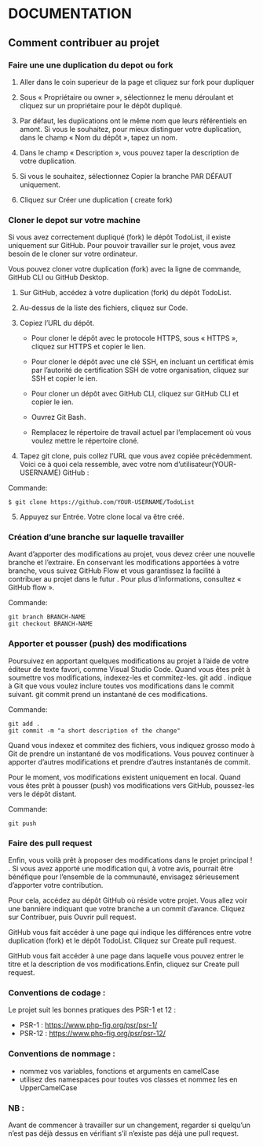 # DOCUMENTATION

## Comment contribuer au projet

### Faire une une duplication du depot ou fork

1. Aller dans le coin superieur de la page et cliquez sur fork pour dupliquer

2. Sous « Propriétaire ou owner », sélectionnez le menu déroulant et cliquez sur un propriétaire pour le dépôt dupliqué.

3. Par défaut, les duplications ont le même nom que leurs référentiels en amont. Si vous le souhaitez, pour mieux distinguer votre duplication, dans le champ « Nom du dépôt », tapez un nom.

4. Dans le champ « Description », vous pouvez taper la description de votre duplication.

5. Si vous le souhaitez, sélectionnez Copier la branche PAR DÉFAUT uniquement.

6. Cliquez sur Créer une duplication ( create fork)


### Cloner le depot sur votre machine

Si vous avez correctement dupliqué (fork) le dépôt TodoList, il existe uniquement sur GitHub. Pour pouvoir travailler sur le projet, vous avez besoin de le cloner sur votre ordinateur.

Vous pouvez cloner votre duplication (fork) avec la ligne de commande, GitHub CLI ou GitHub Desktop.

1. Sur GitHub, accédez à votre duplication (fork) du dépôt TodoList.

2. Au-dessus de la liste des fichiers, cliquez sur  Code.

3. Copiez l’URL du dépôt.

    - Pour cloner le dépôt avec le protocole HTTPS, sous « HTTPS », cliquez sur  HTTPS et copier le lien.

    - Pour cloner le dépôt avec une clé SSH, en incluant un certificat émis par l’autorité de certification SSH de votre organisation, cliquez sur SSH et copier le ien.

    - Pour cloner un dépôt avec GitHub CLI, cliquez sur GitHub CLI et copier le ien.

    - Ouvrez Git Bash. 

    - Remplacez le répertoire de travail actuel par l’emplacement où vous voulez mettre le répertoire cloné.

4. Tapez git clone, puis collez l’URL que vous avez copiée précédemment. Voici ce à quoi cela ressemble, avec votre nom d’utilisateur(YOUR-USERNAME) GitHub  :

Commande:
```
$ git clone https://github.com/YOUR-USERNAME/TodoList 

```
5. Appuyez sur Entrée. Votre clone local va être créé.

### Création d’une branche sur laquelle travailler

Avant d’apporter des modifications au projet, vous devez créer une nouvelle branche et l’extraire. En conservant les modifications apportées à votre branche, vous suivez GitHub Flow et vous garantissez la facilité à contribuer au projet dans le futur . Pour plus d’informations, consultez « GitHub flow ».

Commande: 
```
git branch BRANCH-NAME
git checkout BRANCH-NAME

```
###  Apporter et pousser (push) des modifications

Poursuivez en apportant quelques modifications au projet à l’aide de votre éditeur de texte favori, comme Visual Studio Code. 
Quand vous êtes prêt à soumettre vos modifications, indexez-les et commitez-les. git add . indique à Git que vous voulez inclure toutes vos modifications dans le commit suivant. git commit prend un instantané de ces modifications.

Commande: 
```
git add .
git commit -m "a short description of the change"
```

Quand vous indexez et commitez des fichiers, vous indiquez grosso modo à Git de prendre un instantané de vos modifications. Vous pouvez continuer à apporter d’autres modifications et prendre d’autres instantanés de commit.

Pour le moment, vos modifications existent uniquement en local. Quand vous êtes prêt à pousser (push) vos modifications vers GitHub, poussez-les vers le dépôt distant.

Commande: 
```
git push
```

### Faire des pull request

Enfin, vous voilà prêt à proposer des modifications dans le projet principal ! . Si vous avez apporté une modification qui, à votre avis, pourrait être bénéfique pour l’ensemble de la communauté, envisagez sérieusement d’apporter votre contribution.

Pour cela, accédez au dépôt GitHub où réside votre projet. Vous allez voir une bannière indiquant que votre branche a un commit d’avance. Cliquez sur Contribuer, puis Ouvrir pull request.

GitHub vous fait accéder à une page qui indique les différences entre votre duplication (fork) et le dépôt TodoList. Cliquez sur Create pull request.

GitHub vous fait accéder à une page dans laquelle vous pouvez entrer le titre et la description de vos modifications.Enfin, cliquez sur Create pull request.

### Conventions de codage :

Le projet suit les bonnes pratiques des PSR-1 et 12 :

  - PSR-1 : https://www.php-fig.org/psr/psr-1/
  - PSR-12 : https://www.php-fig.org/psr/psr-12/

### Conventions de nommage :
- nommez vos variables, fonctions et arguments en camelCase
- utilisez des namespaces pour toutes vos classes et nommez les en UpperCamelCase

### NB : 
Avant de commencer à travailler sur un changement, regarder si quelqu’un n’est pas déjà dessus en vérifiant s’il n’existe pas déjà une pull request.

